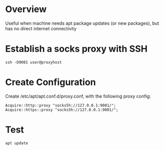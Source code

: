 # Overview
Useful when machine needs apt package updates (or new packages), but has no direct internet connectivity

# Establish a socks proxy with SSH

    ssh -D9001 user@proxyhost

# Create Configuration

Create /etc/apt/apt.conf.d/proxy.conf, with the following proxy config:

    Acquire::http::proxy "socks5h://127.0.0.1:9001/";
    Acquire::https::proxy "socks5h://127.0.0.1:9001/";
    
# Test
    apt update
